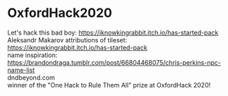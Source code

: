 # OxfordHack2020

Let's hack this bad boy: https://iknowkingrabbit.itch.io/has-started-pack <br>
Aleksandr Makarov attributions of tileset: https://iknowkingrabbit.itch.io/has-started-pack<br>
name inspiration: https://brandondraga.tumblr.com/post/66804468075/chris-perkins-npc-name-list <br>
dndbeyond.com <br>
winner of the "One Hack to Rule Them All" prize at OxfordHack 2020!<br>
